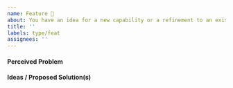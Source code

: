 ```yaml
---
name: Feature 🚀
about: You have an idea for a new capability or a refinement to an existing one
title: ''
labels: type/feat
assignees: ''
---
```


<!--    Instructions                                -->
<!--                                                -->
<!-- 1. Remove sections/details you do not complete -->
<!-- 2. Add sections/details useful to you          -->

#### Perceived Problem

#### Ideas / Proposed Solution(s)
